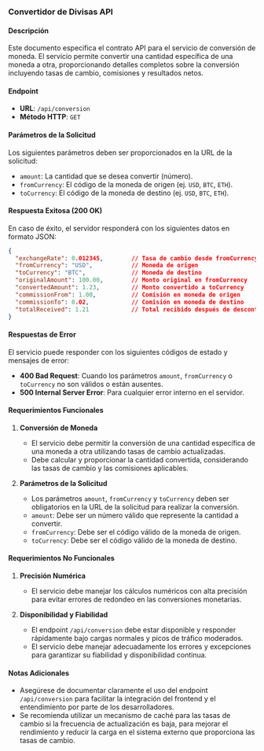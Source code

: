 ### Convertidor de Divisas API

#### Descripción

Este documento especifica el contrato API para el servicio de conversión de moneda. El servicio permite convertir una cantidad específica de una moneda a otra, proporcionando detalles completos sobre la conversión incluyendo tasas de cambio, comisiones y resultados netos.

#### Endpoint

- **URL**: `/api/conversion`
- **Método HTTP**: `GET`

#### Parámetros de la Solicitud

Los siguientes parámetros deben ser proporcionados en la URL de la solicitud:

- `amount`: La cantidad que se desea convertir (número).
- `fromCurrency`: El código de la moneda de origen (ej. `USD`, `BTC`, `ETH`).
- `toCurrency`: El código de la moneda de destino (ej. `USD`, `BTC`, `ETH`).

#### Respuesta Exitosa (200 OK)

En caso de éxito, el servidor responderá con los siguientes datos en formato JSON:

```json
{
  "exchangeRate": 0.012345,        // Tasa de cambio desde fromCurrency a toCurrency
  "fromCurrency": "USD",           // Moneda de origen
  "toCurrency": "BTC",             // Moneda de destino
  "originalAmount": 100.00,        // Monto original en fromCurrency
  "convertedAmount": 1.23,         // Monto convertido a toCurrency
  "commissionFrom": 1.00,          // Comisión en moneda de origen
  "commissionTo": 0.02,            // Comisión en moneda de destino
  "totalReceived": 1.21            // Total recibido después de descontar comisión en toCurrency
}
```

#### Respuestas de Error

El servicio puede responder con los siguientes códigos de estado y mensajes de error:

- **400 Bad Request**: Cuando los parámetros `amount`, `fromCurrency` o `toCurrency` no son válidos o están ausentes.
- **500 Internal Server Error**: Para cualquier error interno en el servidor.

#### Requerimientos Funcionales

1. **Conversión de Moneda**
   - El servicio debe permitir la conversión de una cantidad específica de una moneda a otra utilizando tasas de cambio actualizadas.
   - Debe calcular y proporcionar la cantidad convertida, considerando las tasas de cambio y las comisiones aplicables.

2. **Parámetros de la Solicitud**
   - Los parámetros `amount`, `fromCurrency` y `toCurrency` deben ser obligatorios en la URL de la solicitud para realizar la conversión.
   - `amount`: Debe ser un número válido que represente la cantidad a convertir.
   - `fromCurrency`: Debe ser el código válido de la moneda de origen.
   - `toCurrency`: Debe ser el código válido de la moneda de destino.

#### Requerimientos No Funcionales

1. **Precisión Numérica**
   - El servicio debe manejar los cálculos numéricos con alta precisión para evitar errores de redondeo en las conversiones monetarias.

2. **Disponibilidad y Fiabilidad**
   - El endpoint `/api/conversion` debe estar disponible y responder rápidamente bajo cargas normales y picos de tráfico moderados.
   - El servicio debe manejar adecuadamente los errores y excepciones para garantizar su fiabilidad y disponibilidad continua.

#### Notas Adicionales

- Asegúrese de documentar claramente el uso del endpoint `/api/conversion` para facilitar la integración del frontend y el entendimiento por parte de los desarrolladores.
- Se recomienda utilizar un mecanismo de caché para las tasas de cambio si la frecuencia de actualización es baja, para mejorar el rendimiento y reducir la carga en el sistema externo que proporciona las tasas de cambio.